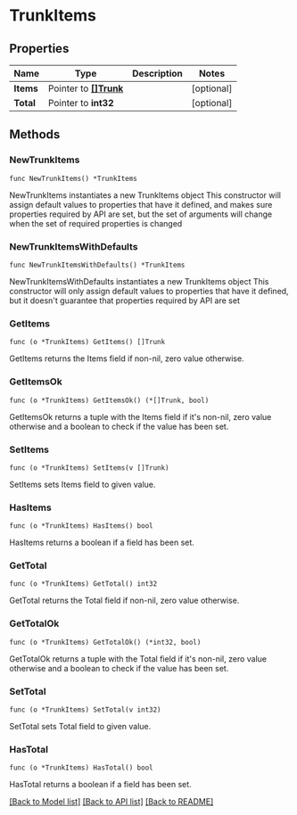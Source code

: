 # TrunkItems

## Properties

Name | Type | Description | Notes
------------ | ------------- | ------------- | -------------
**Items** | Pointer to [**[]Trunk**](Trunk.md) |  | [optional]
**Total** | Pointer to **int32** |  | [optional]

## Methods

### NewTrunkItems

`func NewTrunkItems() *TrunkItems`

NewTrunkItems instantiates a new TrunkItems object
This constructor will assign default values to properties that have it defined,
and makes sure properties required by API are set, but the set of arguments
will change when the set of required properties is changed

### NewTrunkItemsWithDefaults

`func NewTrunkItemsWithDefaults() *TrunkItems`

NewTrunkItemsWithDefaults instantiates a new TrunkItems object
This constructor will only assign default values to properties that have it defined,
but it doesn't guarantee that properties required by API are set

### GetItems

`func (o *TrunkItems) GetItems() []Trunk`

GetItems returns the Items field if non-nil, zero value otherwise.

### GetItemsOk

`func (o *TrunkItems) GetItemsOk() (*[]Trunk, bool)`

GetItemsOk returns a tuple with the Items field if it's non-nil, zero value otherwise
and a boolean to check if the value has been set.

### SetItems

`func (o *TrunkItems) SetItems(v []Trunk)`

SetItems sets Items field to given value.

### HasItems

`func (o *TrunkItems) HasItems() bool`

HasItems returns a boolean if a field has been set.

### GetTotal

`func (o *TrunkItems) GetTotal() int32`

GetTotal returns the Total field if non-nil, zero value otherwise.

### GetTotalOk

`func (o *TrunkItems) GetTotalOk() (*int32, bool)`

GetTotalOk returns a tuple with the Total field if it's non-nil, zero value otherwise
and a boolean to check if the value has been set.

### SetTotal

`func (o *TrunkItems) SetTotal(v int32)`

SetTotal sets Total field to given value.

### HasTotal

`func (o *TrunkItems) HasTotal() bool`

HasTotal returns a boolean if a field has been set.

[[Back to Model list]](../README.md#documentation-for-models) [[Back to API list]](../README.md#documentation-for-api-endpoints) [[Back to README]](../README.md)
